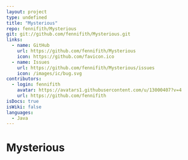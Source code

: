 ```yaml
---
layout: project
type: undefined
title: "Mysterious"
repo: fennifith/Mysterious
git: git://github.com/fennifith/Mysterious.git
links:
  - name: GitHub
    url: https://github.com/fennifith/Mysterious
    icon: https://github.com/favicon.ico
  - name: Issues
    url: https://github.com/fennifith/Mysterious/issues
    icon: /images/ic/bug.svg
contributors:
  - login: fennifith
    avatar: https://avatars1.githubusercontent.com/u/13000407?v=4
    url: https://github.com/fennifith
isDocs: true
isWiki: false
languages:
  - Java
---
```


# Mysterious